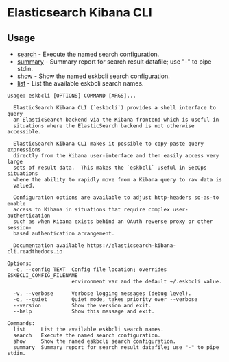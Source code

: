 # Elasticsearch Kibana CLI

## Usage
* [search](docs/usage/search) - Execute the named search configuration.
* [summary](docs/usage/summary) - Summary report for search result datafile; use "-" to pipe stdin.
* [show](docs/usage/show) - Show the named eskbcli search configuration.
* [list](docs/usage/list) - List the available eskbcli search names.

```shell
Usage: eskbcli [OPTIONS] COMMAND [ARGS]...

  ElasticSearch Kibana CLI (`eskbcli`) provides a shell interface to query
  an ElasticSearch backend via the Kibana frontend which is useful in
  situations where the ElasticSearch backend is not otherwise accessible.

  ElasticSearch Kibana CLI makes it possible to copy-paste query expressions
  directly from the Kibana user-interface and then easily access very large
  sets of result data.  This makes the `eskbcli` useful in SecOps situations
  where the ability to rapidly move from a Kibana query to raw data is
  valued.

  Configuration options are available to adjust http-headers so-as-to enable
  access to Kibana in situations that require complex user-authentication
  such as when Kibana exists behind an OAuth reverse proxy or other session-
  based authentication arrangement.

  Documentation available https://elasticsearch-kibana-cli.readthedocs.io

Options:
  -c, --config TEXT  Config file location; overrides ESKBCLI_CONFIG_FILENAME
                     environment var and the default ~/.eskbcli value.

  -v, --verbose      Verbose logging messages (debug level).
  -q, --quiet        Quiet mode, takes priority over --verbose
  --version          Show the version and exit.
  --help             Show this message and exit.

Commands:
  list     List the available eskbcli search names.
  search   Execute the named search configuration.
  show     Show the named eskbcli search configuration.
  summary  Summary report for search result datafile; use "-" to pipe stdin.
```